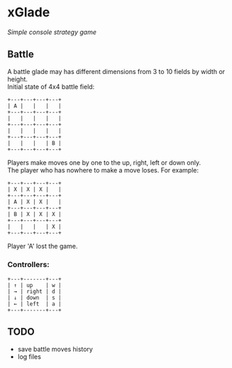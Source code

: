 # xGlade
_Simple console strategy game_ 
## Battle
A battle glade may has different dimensions from 3 to 10 fields by width or height.   
Initial state of 4x4 battle field:
```
+---+---+---+---+
| A |   |   |   |
+---+---+---+---+
|   |   |   |   |
+---+---+---+---+
|   |   |   |   |
+---+---+---+---+
|   |   |   | B |
+---+---+---+---+
```
Players make moves one by one to the up, right, left or down only.  
The player who has nowhere to make a move loses. For example:
```
+---+---+---+---+
| X | X | X |   |
+---+---+---+---+
| A | X | X |   |
+---+---+---+---+
| B | X | X | X |
+---+---+---+---+
|   |   |   | X |
+---+---+---+---+
```
Player 'A' lost the game.  

### Controllers:  
```
+---+-------+---+
| ↑ | up    | w |
| → | right | d |
| ↓ | down  | s |
| ← | left  | a |
+---+-------+---+
```

## TODO  
- save battle moves history  
- log files  

